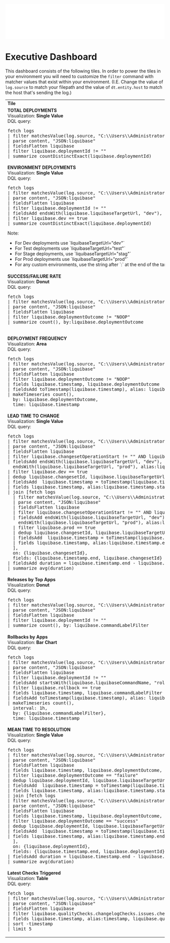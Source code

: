 <img align="center" src=../../Liquibase_logo_horizontal_WHITE.png>

# Executive Dashboard

This dashboard consists of the following tiles. In order to power the tiles in your environment you will need to customize the `filter` command with matcher values that exist within your environment. (I.E. Change the value of `log.source` to match your filepath and the value of `dt.entity.host` to match the host that's sending the log.)   
<table width="100%">
    <tr>
        <td> <b>Tile</b> </td>
        <td> <b>Sample</b> </td>
    </tr>
    <tr>
        <td valign="top">
            <b>TOTAL DEPLOYMENTS</b><br>Visualization: <b>Single Value</b><br>DQL query: 
<pre>
fetch logs
| filter matchesValue(log.source, "C:\\Users\\Administrator\\Documents\\mylogfile.log") and matchesValue(dt.entity.host, "HOST-8ECAB10AF161550E")
| parse content, "JSON:liquibase"
| fieldsFlatten liquibase
| filter liquibase.deploymentId != ""
| summarize countDistinctExact(liquibase.deploymentId)
</pre>
        </td>
        <td> <img src=img/TotalDeployments.png width="400"> </td>
    </tr>
    <tr>
        <td valign="top">
            <b>ENVIRONMENT DEPLOYMENTS</b><br>Visualization: <b>Single Value</b><br> DQL query: 
<pre>
fetch logs
| filter matchesValue(log.source, "C:\\Users\\Administrator\\Documents\\mylogfile.log") and matchesValue(dt.entity.host, "HOST-8ECAB10AF161550E")
| parse content, "JSON:liquibase"
| fieldsFlatten liquibase
| filter liquibase.deploymentId != ""
| fieldsAdd endsWith(liquibase.liquibaseTargetUrl, "dev"), alias:liquibase.dev
| filter liquibase.dev == true 
| summarize countDistinctExact(liquibase.deploymentId)
</pre>
            Note: <ul>
                <li>For Dev deployments use `liquibaseTargetUrl="dev"` 
                <li>For Test deployments use `liquibaseTargetUrl="test"` 
                <li>For Stage deployments, use `liquibaseTargetUrl="stag"` 
                <li>For Prod deployments use `liquibaseTargetUrl="prod"`
                <li>For any custom environments, use the string after `:` at the end of the target URL 
        </td>
        <td> <img src=img/DevDeployments.png width="400"> </td>
    </tr>
    <tr>
        <td valign="top">
            <b>SUCCESS/FAILURE RATE</b><br>Visualization: <b>Donut</b><br>DQL query: 
<pre>
fetch logs
| filter matchesValue(log.source, "C:\\Users\\Administrator\\Documents\\mylogfile.log") and matchesValue(dt.entity.host, "HOST-8ECAB10AF161550E")
| parse content, "JSON:liquibase"
| fieldsFlatten liquibase
| filter liquibase.deploymentOutcome != "NOOP"
| summarize count(), by:liquibase.deploymentOutcome 
        </td>
        <td> <img src=img/SuccessFailure.png width="400"> </td>
    </tr>
    <tr>
        <td valign="top">
            <b>DEPLOYMENT FREQUENCY</b><br>Visualization: <b>Area</b><br>DQL query: 
<pre>
fetch logs
| filter matchesValue(log.source, "C:\\Users\\Administrator\\Documents\\mylogfile.log") and matchesValue(dt.entity.host, "HOST-8ECAB10AF161550E")
| parse content, "JSON:liquibase"
| fieldsFlatten liquibase
| filter liquibase.deploymentOutcome != "NOOP"
| fields liquibase.timestamp, liquibase.deploymentOutcome
| fieldsAdd toTimestamp(liquibase.timestamp), alias: liquibase.timestamp
| makeTimeseries count(), 
  by: liquibase.deploymentOutcome,
  time: liquibase.timestamp
</pre> 
        </td>
        <td> <img src=img/DeploymentFrequency.png width="400"> </td>
    </tr>
    <tr>
        <td valign="top">
           <b>LEAD TIME TO CHANGE</b><br>Visualization: <b>Single Value</b><br>DQL query: 
<pre>
fetch logs
| filter matchesValue(log.source, "C:\\Users\\Administrator\\Documents\\mylogfile.log") and matchesValue(dt.entity.host, "HOST-8ECAB10AF161550E")
| parse content, "JSON:liquibase"
| fieldsFlatten liquibase
| filter liquibase.changesetOperationStart != "" AND liquibase.deploymentId != "" AND liquibase.level == "INFO" AND liquibase.changesetId != ""
| fieldsAdd endsWith(liquibase.liquibaseTargetUrl, "dev"), alias:liquibase.dev,
  endsWith(liquibase.liquibaseTargetUrl, "prod"), alias:liquibase.prod
| filter liquibase.dev == true 
| dedup liquibase.changesetId, liquibase.liquibaseTargetUrl
| fieldsAdd  liquibase.timestamp = toTimestamp(liquibase.timestamp)
| fields liquibase.timestamp, alias:liquibase.timestamp.start, liquibase.changesetId
| join [fetch logs
  | filter matchesValue(log.source, "C:\\Users\\Administrator\\Documents\\mylogfile.log") and matchesValue(dt.entity.host, "HOST-8ECAB10AF161550E")
  | parse content, "JSON:liquibase"
  | fieldsFlatten liquibase
  | filter liquibase.changesetOperationStart != "" AND liquibase.deploymentId != "" AND liquibase.level == "INFO" AND liquibase.changesetId != ""
  | fieldsAdd endsWith(liquibase.liquibaseTargetUrl, "dev"), alias:liquibase.dev,
    endsWith(liquibase.liquibaseTargetUrl, "prod"), alias:liquibase.prod
  | filter liquibase.prod == true
  | dedup liquibase.changesetId, liquibase.liquibaseTargetUrl
  | fieldsAdd  liquibase.timestamp = toTimestamp(liquibase.timestamp)
  | fields liquibase.timestamp, alias:liquibase.timestamp.end, liquibase.changesetId
  ],
  on: {liquibase.changesetId},
  fields: {liquibase.timestamp.end, liquibase.changesetId}
| fieldsAdd duration = liquibase.timestamp.end - liquibase.timestamp.start
| summarize avg(duration)
</pre> 
        </td>
        <td> <img src=img/LeadTimeToChange.png width="400"> </td>
    </tr>
    <tr>
        <td valign="top">
            <b>Releases by Top Apps</b><br>Visualization: <b>Donut</b><br>DQL query: 
<pre>
fetch logs
| filter matchesValue(log.source, "C:\\Users\\Administrator\\Documents\\mylogfile.log") and matchesValue(dt.entity.host, "HOST-8ECAB10AF161550E")
| parse content, "JSON:liquibase"
| fieldsFlatten liquibase
| filter liquibase.deploymentId != ""
| summarize count(), by: liquibase.commandLabelFilter
</pre>
        </td>
        <td> <img src=img/ReleasesByTopApps.png width="400"> </td>
    </tr>
    <tr>
        <td valign="top">
            <b>Rollbacks by Apps</b><br>Visualization: <b>Bar Chart</b><br>DQL query: 
<pre>
fetch logs
| filter matchesValue(log.source, "C:\\Users\\Administrator\\Documents\\mylogfile.log") and matchesValue(dt.entity.host, "HOST-8ECAB10AF161550E")
| parse content, "JSON:liquibase"
| fieldsFlatten liquibase
| filter liquibase.deploymentId != "" 
| fieldsAdd startsWith(liquibase.liquibaseCommandName, "rollback"), alias:liquibase.rollback
| filter liquibase.rollback == true 
| fields liquibase.timestamp, liquibase.commandLabelFilter
| fieldsAdd toTimestamp(liquibase.timestamp), alias: liquibase.timestamp
| makeTimeseries count(), 
  interval: 1h,
  by: {liquibase.commandLabelFilter},
  time: liquibase.timestamp
</pre>
        </td>
        <td> <img src=img/RollbacksByApps.png width="400"> </td>
    </tr>
    <tr>
        <td valign="top">
            <b>MEAN TIME TO RESOLUTION</b><br>Visualization: <b>Single Value</b><br>DQL query: 
<pre>
fetch logs
| filter matchesValue(log.source, "C:\\Users\\Administrator\\Documents\\mylogfile.log") and matchesValue(dt.entity.host, "HOST-8ECAB10AF161550E")
| parse content, "JSON:liquibase"
| fieldsFlatten liquibase
| fields liquibase.timestamp, liquibase.deploymentOutcome, liquibase.deploymentId, liquibase.liquibaseTargetUrl
| filter liquibase.deploymentOutcome == "failure"
| dedup liquibase.deploymentId, liquibase.liquibaseTargetUrl
| fieldsAdd  liquibase.timestamp = toTimestamp(liquibase.timestamp)
| fields liquibase.timestamp, alias:liquibase.timestamp.start, liquibase.deploymentId
| join [fetch logs
| filter matchesValue(log.source, "C:\\Users\\Administrator\\Documents\\mylogfile.log") and matchesValue(dt.entity.host, "HOST-8ECAB10AF161550E")
| parse content, "JSON:liquibase"
| fieldsFlatten liquibase
| fields liquibase.timestamp, liquibase.deploymentOutcome, liquibase.deploymentId, liquibase.liquibaseTargetUrl
| filter liquibase.deploymentOutcome == "success" 
| dedup liquibase.deploymentId, liquibase.liquibaseTargetUrl
| fieldsAdd  liquibase.timestamp = toTimestamp(liquibase.timestamp)
| fields liquibase.timestamp, alias:liquibase.timestamp.end, liquibase.deploymentId
  ],
  on: {liquibase.deploymentId},
  fields: {liquibase.timestamp.end, liquibase.deploymentId}
| fieldsAdd duration = liquibase.timestamp.end - liquibase.timestamp.start
| summarize avg(duration)
</pre>
        </td>
        <td> <img src=img/MTTR.png width="400"> </td>
    </tr>
    <tr>
        <td valign="top">
            <b>Latest Checks Triggered</b><br>Visualization: <b>Table</b><br>DQL query: 
<pre>
fetch logs
| filter matchesValue(log.source, "C:\\Users\\Administrator\\Documents\\mylogfile.log") and matchesValue(dt.entity.host, "HOST-8ECAB10AF161550E")
| parse content, "JSON:liquibase"
| fieldsFlatten liquibase
| filter liquibase.qualityChecks.changelogChecks.issues.checkSeverity == "INFO"
| fields liquibase.timestamp, alias:timestamp, liquibase.qualityChecks.changelogChecks.issues.checkSeverity, alias:checkSeverity, liquibase.qualityChecks.changelogChecks.issues.checkShortName, alias:checkShortName, liquibase.qualityChecks.changelogChecks.issues.changesetId, alias:changesetId, liquibase.qualityChecks.changelogChecks.issues.changesetAuthor, alias:changesetAuthor, liquibase.qualityChecks.changelogChecks.issues.changesetFilePath, alias:changesetFilePath
| sort -timestamp
| limit 5
</pre>
        </td>
        <td> <img src=img/LatestChecksTriggered.png width="400"> </td>
    </tr>
</table>